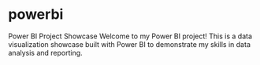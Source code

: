 # powerbi
Power BI Project Showcase
Welcome to my Power BI project! This is a data visualization showcase built with Power BI to demonstrate my skills in data analysis and reporting.
